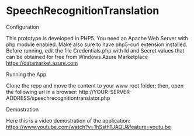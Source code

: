 SpeechRecognitionTranslation
============================
Configuration

This prototype is developed in PHP5. You need an Apache Web Server with php module enabled. Make also sure to have php5-curl extension installed. Before running, edit the file Credentials.php with Id and Secret values that can be obtained for free from Windows Azure Marketplace https://datamarket.azure.com

Running the App

Clone the repo and move the content to your www root folder; then, open the following url in a browser: http://YOUR-SERVER-ADDRESS/speechrecognitiontranslator.php

Demostration

Here this is a video demostration of the application: https://www.youtube.com/watch?v=1hSsthTJAQU&feature=youtu.be